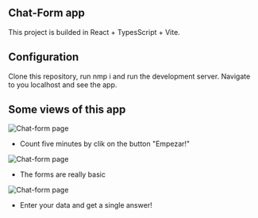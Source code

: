 ## Chat-Form app

This project is builded in React + TypesScript + Vite.

## Configuration

Clone this repository, run nmp i and run the development server. Navigate to you localhost and see the app.


## Some views of this app


![Chat-form page](src/assets/readme_screenshots/ScreenShot-1.png "Chat-form")

- Count five minutes by clik on the button "Empezar!"

![Chat-form page](src/assets/readme_screenshots/ScreenShot-2.png "Chat-form")

- The forms are really basic

![Chat-form page](src/assets/readme_screenshots/ScreenShot-3.png "Chat-form")

- Enter your data and get a single answer!
  
